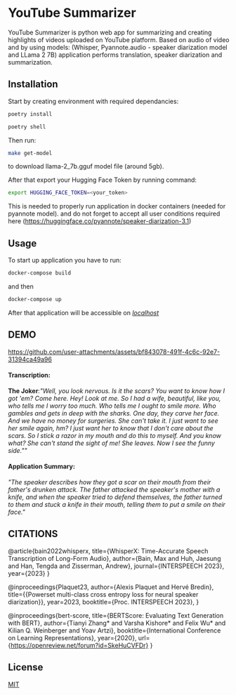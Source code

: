 # YouTube Summarizer

YouTube Summarizer is python web app for summarizing and creating highlights of videos uploaded on YouTube platform. Based on audio of video and by using models: (Whisper, Pyannote.audio - speaker diarization model and LLama 2 7B) application performs translation, speaker diarization and summarization. 

## Installation

Start by creating environment with required dependancies:

```bash
poetry install
```
```bash
poetry shell
```

Then run:
```bash
make get-model
```
to download llama-2_7b.gguf model file (around 5gb).


After that export your Hugging Face Token by running command:
```bash
export HUGGING_FACE_TOKEN=<your_token>
```
This is needed to properly run application in docker containers (needed for pyannote model).
and do not forget to accept all user conditions required here (https://huggingface.co/pyannote/speaker-diarization-3.1)



## Usage

To start up application you have to run:

```bash
docker-compose build
```
and then

```bash
docker-compose up
```

After that application will be accessible on *[localhost](http://localhost:3000/)*


## DEMO

https://github.com/user-attachments/assets/bf843078-491f-4c6c-92e7-31394ca49a96

#### Transcription:
**The Joker**:*"Well, you look nervous. Is it the scars? You want to know how I got 'em? Come here. Hey! Look at me. So I had a wife, beautiful, like you, who tells me I worry too much. Who tells me I ought to smile more. Who gambles and gets in deep with the sharks. One day, they carve her face. And we have no money for surgeries. She can't take it. I just want to see her smile again, hm? I just want her to know that I don't care about the scars. So I stick a razor in my mouth and do this to myself. And you know what? She can't stand the sight of me! She leaves. Now I see the funny side.""*


#### Application Summary:
*"The speaker describes how they got a scar on their mouth from their father's drunken attack. The father attacked the speaker's mother with a knife, and when the speaker tried to defend themselves, the father turned to them and stuck a knife in their mouth, telling them to put a smile on their face."*



## CITATIONS

@article{bain2022whisperx,
  title={WhisperX: Time-Accurate Speech Transcription of Long-Form Audio},
  author={Bain, Max and Huh, Jaesung and Han, Tengda and Zisserman, Andrew},
  journal={INTERSPEECH 2023},
  year={2023}
}

@inproceedings{Plaquet23,
  author={Alexis Plaquet and Hervé Bredin},
  title={{Powerset multi-class cross entropy loss for neural speaker diarization}},
  year=2023,
  booktitle={Proc. INTERSPEECH 2023},
}

@inproceedings{bert-score,
  title={BERTScore: Evaluating Text Generation with BERT},
  author={Tianyi Zhang* and Varsha Kishore* and Felix Wu* and Kilian Q. Weinberger and Yoav Artzi},
  booktitle={International Conference on Learning Representations},
  year={2020},
  url={https://openreview.net/forum?id=SkeHuCVFDr}
}


## License


[MIT](https://choosealicense.com/licenses/mit/)
